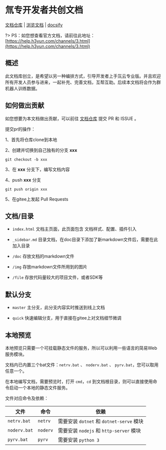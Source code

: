 # 氚专开发者共创文档

[文档仓库](https://gitee.com/h3yun-pro-public/h3yun-pro-doc)  |  [浏览文档](https://chuck9090.github.io/h3yun-pro-doc/)  |  [docsify](https://docsify.js.org/#/zh-cn/) 

?> PS：如您想查看官方文档，请前往此地址： [https://help.h3yun.com/channels/3.html](https://help.h3yun.com/channels/3.html)

## 概述

此文档库创立，是希望以另一种编排方式，引导开发者上手氚云专业版。并且欢迎所有开发人员参与进来，一起补充、完善文档，互帮互助。后续本文档将会作为群机器人训练数据。

## 如何做出贡献

如您想要为本文档做出贡献，可以前往 [文档仓库](https://gitee.com/h3yun-pro-public/h3yun-pro-doc) 提交 PR 和 ISSUE 。

提交pr的操作：

1、首先将仓库clone到本地

2、创建并切换到自己独有的分支 **xxx** 

```git checkout -b xxx```

3、在 **xxx** 分支下，编写文档内容

4、push **xxx** 分支 

```git push origin xxx```

5、在gitee上发起 Pull Requests

## 文档/目录

- ```index.html``` 文档主页面，此页面包含 文档样式、配置、插件引入

- ```_sidebar.md``` 目录文档，在doc目录下添加了新markdown文件后，需要在此加入目录
  
- ```/doc``` 存放文档的markdown文件
  
- ```/img``` 存放markdown文件所用到的图片
  
- ```/file``` 存放代码量较大的项目文件，或者SDK等

## 默认分支

- ```master``` 主分支，此分支内容实时推送到线上文档

- ```quick``` 快速编辑分支，用于直接在gitee上对文档细节微调

## 本地预览

本地预览只需要一个可挂载静态文件的服务，所以可以利用一些语言的简易Web服务模块。

文档内已内置三个bat文件：```netrv.bat``` 、 ```noderv.bat``` 、 ```pyrv.bat```，您可以取用任意一个。

在本地编写文档，需要预览时，打开 ```cmd```，```cd``` 到文档根目录，则可以直接使用命令启动一个本地的静态文件服务。

文件对应命令及依赖：

|  文件            |  命令        |  依赖                                           |
|  ----            | ----         | ----                                           |
| ```netrv.bat```  | ```netrv```  | 需要安装 ```dotnet``` 和 ```dotnet-serve``` 模块 |
| ```noderv.bat``` | ```noderv``` | 需要安装 ```nodejs``` 和 ```http-server``` 模块  |
| ```pyrv.bat```   | ```pyrv```   | 需要安装 ```python 3```                         |